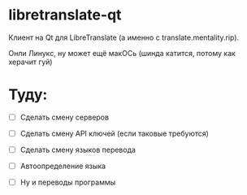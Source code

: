 # libretranslate-qt

Клиент на Qt для LibreTranslate (а именно с translate.mentality.rip).

Онли Линукс, ну может ещё макОСь (шинда катится, потому как херачит гуй)

# Туду:

- [ ] Сделать смену серверов

- [ ] Сделать смену API ключей (если таковые требуются)

- [ ] Сделать смену языков перевода

- [ ] Автоопределение языка

- [ ] Ну и переводы программы
